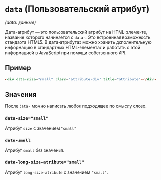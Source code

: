 # `data` (Пользовательский атрибут)

_(data: данные)_

Дата-атрибут — это пользовательский атрибут на HTML-элементе, название которого начинается с `data-`. Это встроенная возможность стандарта HTML5. В дата-атрибутах можно хранить дополнительную информацию в стандартных HTML-элементах и работать с этой информацией в JavaScript при помощи собственного API.

## Пример

```html
<div data-size="small" class="attribute-div" title="attribute"></div>
```

## Значения

После `data-` можно написать любое подходящее по смыслу слово.

### `data-size="small"`

Атрибут `size` с значением `"small"`

### `data-small`

Атрибут `small` без значения.

### `data-long-size-atribute="small"`

Атрибут `long-size-atribute` с значением `"small"`.
